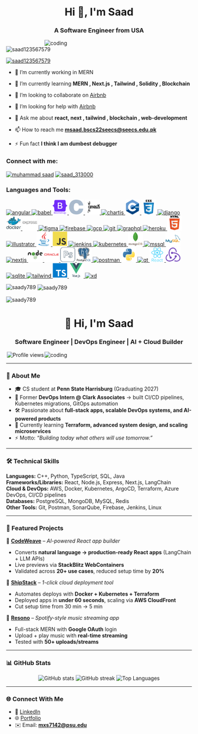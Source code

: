 <h1 align="center">Hi 👋, I'm Saad</h1>
<h3 align="center">A Software Engineer from USA</h3>
<img alt="coding" align="right" width="400" src="https://cdn.dribble.com/users/1162077/screenshots/3848914/programmer.gif"  />
<p align="left"> <img src="https://komarev.com/ghpvc/?username=Saad123567579&label=Profile%20views&color=0e75b6&style=flat" alt="saad123567579" /> </p>

<p align="left"> <a href="https://github.com/ryo-ma/github-profile-trophy"><img src="https://github-profile-trophy.vercel.app/?username=saad123567579" alt="saad123567579" /></a> </p>

- 🔭 I’m currently working in MERN

- 🌱 I’m currently learning **MERN , Next.js , Tailwind , Solidity , Blockchain**

- 👯 I’m looking to collaborate on [Airbnb](https://github.com/Saad123567579/Airbnb.git)

- 🤝 I’m looking for help with [Airbnb](https://github.com/Saad123567579/Airbnb.git)

- 💬 Ask me about **react, next , tailwind , blockchain , web-development**

- 📫 How to reach me **msaad.bscs22seecs@seecs.edu.pk**

- ⚡ Fun fact **I think I am dumbest debugger**

<h3 align="left">Connect with me:</h3>
<p align="left">
<a href="https://fb.com/muhammad saad" target="blank"><img align="center" src="https://raw.githubusercontent.com/rahuldkjain/github-profile-readme-generator/master/src/images/icons/Social/facebook.svg" alt="muhammad saad" height="30" width="40" /></a>
<a href="https://instagram.com/saad_313000" target="blank"><img align="center" src="https://raw.githubusercontent.com/rahuldkjain/github-profile-readme-generator/master/src/images/icons/Social/instagram.svg" alt="saad_313000" height="30" width="40" /></a>
</p>

<h3 align="left">Languages and Tools:</h3>
<p align="left"> <a href="https://angular.io" target="_blank" rel="noreferrer"> <img src="https://angular.io/assets/images/logos/angular/angular.svg" alt="angular" width="40" height="40"/> </a> <a href="https://babeljs.io/" target="_blank" rel="noreferrer"> <img src="https://www.vectorlogo.zone/logos/babeljs/babeljs-icon.svg" alt="babel" width="40" height="40"/> </a> <a href="https://getbootstrap.com" target="_blank" rel="noreferrer"> <img src="https://raw.githubusercontent.com/devicons/devicon/master/icons/bootstrap/bootstrap-plain-wordmark.svg" alt="bootstrap" width="40" height="40"/> </a> <a href="https://www.cprogramming.com/" target="_blank" rel="noreferrer"> <img src="https://raw.githubusercontent.com/devicons/devicon/master/icons/c/c-original.svg" alt="c" width="40" height="40"/> </a> <a href="https://canvasjs.com" target="_blank" rel="noreferrer"> <img src="https://raw.githubusercontent.com/Hardik0307/Hardik0307/master/assets/canvasjs-charts.svg" alt="canvasjs" width="40" height="40"/> </a> <a href="https://www.chartjs.org" target="_blank" rel="noreferrer"> <img src="https://www.chartjs.org/media/logo-title.svg" alt="chartjs" width="40" height="40"/> </a> <a href="https://www.w3schools.com/cpp/" target="_blank" rel="noreferrer"> <img src="https://raw.githubusercontent.com/devicons/devicon/master/icons/cplusplus/cplusplus-original.svg" alt="cplusplus" width="40" height="40"/> </a> <a href="https://www.w3schools.com/css/" target="_blank" rel="noreferrer"> <img src="https://raw.githubusercontent.com/devicons/devicon/master/icons/css3/css3-original-wordmark.svg" alt="css3" width="40" height="40"/> </a> <a href="https://www.djangoproject.com/" target="_blank" rel="noreferrer"> <img src="https://cdn.worldvectorlogo.com/logos/django.svg" alt="django" width="40" height="40"/> </a> <a href="https://www.docker.com/" target="_blank" rel="noreferrer"> <img src="https://raw.githubusercontent.com/devicons/devicon/master/icons/docker/docker-original-wordmark.svg" alt="docker" width="40" height="40"/> </a> <a href="https://expressjs.com" target="_blank" rel="noreferrer"> <img src="https://raw.githubusercontent.com/devicons/devicon/master/icons/express/express-original-wordmark.svg" alt="express" width="40" height="40"/> </a> <a href="https://www.figma.com/" target="_blank" rel="noreferrer"> <img src="https://www.vectorlogo.zone/logos/figma/figma-icon.svg" alt="figma" width="40" height="40"/> </a> <a href="https://firebase.google.com/" target="_blank" rel="noreferrer"> <img src="https://www.vectorlogo.zone/logos/firebase/firebase-icon.svg" alt="firebase" width="40" height="40"/> </a> <a href="https://cloud.google.com" target="_blank" rel="noreferrer"> <img src="https://www.vectorlogo.zone/logos/google_cloud/google_cloud-icon.svg" alt="gcp" width="40" height="40"/> </a> <a href="https://git-scm.com/" target="_blank" rel="noreferrer"> <img src="https://www.vectorlogo.zone/logos/git-scm/git-scm-icon.svg" alt="git" width="40" height="40"/> </a> <a href="https://graphql.org" target="_blank" rel="noreferrer"> <img src="https://www.vectorlogo.zone/logos/graphql/graphql-icon.svg" alt="graphql" width="40" height="40"/> </a> <a href="https://heroku.com" target="_blank" rel="noreferrer"> <img src="https://www.vectorlogo.zone/logos/heroku/heroku-icon.svg" alt="heroku" width="40" height="40"/> </a> <a href="https://www.w3.org/html/" target="_blank" rel="noreferrer"> <img src="https://raw.githubusercontent.com/devicons/devicon/master/icons/html5/html5-original-wordmark.svg" alt="html5" width="40" height="40"/> </a> <a href="https://www.adobe.com/in/products/illustrator.html" target="_blank" rel="noreferrer"> <img src="https://www.vectorlogo.zone/logos/adobe_illustrator/adobe_illustrator-icon.svg" alt="illustrator" width="40" height="40"/> </a> <a href="https://www.java.com" target="_blank" rel="noreferrer"> <img src="https://raw.githubusercontent.com/devicons/devicon/master/icons/java/java-original.svg" alt="java" width="40" height="40"/> </a> <a href="https://developer.mozilla.org/en-US/docs/Web/JavaScript" target="_blank" rel="noreferrer"> <img src="https://raw.githubusercontent.com/devicons/devicon/master/icons/javascript/javascript-original.svg" alt="javascript" width="40" height="40"/> </a> <a href="https://www.jenkins.io" target="_blank" rel="noreferrer"> <img src="https://www.vectorlogo.zone/logos/jenkins/jenkins-icon.svg" alt="jenkins" width="40" height="40"/> </a> <a href="https://kubernetes.io" target="_blank" rel="noreferrer"> <img src="https://www.vectorlogo.zone/logos/kubernetes/kubernetes-icon.svg" alt="kubernetes" width="40" height="40"/> </a> <a href="https://www.mongodb.com/" target="_blank" rel="noreferrer"> <img src="https://raw.githubusercontent.com/devicons/devicon/master/icons/mongodb/mongodb-original-wordmark.svg" alt="mongodb" width="40" height="40"/> </a> <a href="https://www.microsoft.com/en-us/sql-server" target="_blank" rel="noreferrer"> <img src="https://www.svgrepo.com/show/303229/microsoft-sql-server-logo.svg" alt="mssql" width="40" height="40"/> </a> <a href="https://www.mysql.com/" target="_blank" rel="noreferrer"> <img src="https://raw.githubusercontent.com/devicons/devicon/master/icons/mysql/mysql-original-wordmark.svg" alt="mysql" width="40" height="40"/> </a> <a href="https://nextjs.org/" target="_blank" rel="noreferrer"> <img src="https://cdn.worldvectorlogo.com/logos/nextjs-2.svg" alt="nextjs" width="40" height="40"/> </a> <a href="https://nodejs.org" target="_blank" rel="noreferrer"> <img src="https://raw.githubusercontent.com/devicons/devicon/master/icons/nodejs/nodejs-original-wordmark.svg" alt="nodejs" width="40" height="40"/> </a> <a href="https://www.oracle.com/" target="_blank" rel="noreferrer"> <img src="https://raw.githubusercontent.com/devicons/devicon/master/icons/oracle/oracle-original.svg" alt="oracle" width="40" height="40"/> </a> <a href="https://www.photoshop.com/en" target="_blank" rel="noreferrer"> <img src="https://raw.githubusercontent.com/devicons/devicon/master/icons/photoshop/photoshop-line.svg" alt="photoshop" width="40" height="40"/> </a> <a href="https://www.postgresql.org" target="_blank" rel="noreferrer"> <img src="https://raw.githubusercontent.com/devicons/devicon/master/icons/postgresql/postgresql-original-wordmark.svg" alt="postgresql" width="40" height="40"/> </a> <a href="https://postman.com" target="_blank" rel="noreferrer"> <img src="https://www.vectorlogo.zone/logos/getpostman/getpostman-icon.svg" alt="postman" width="40" height="40"/> </a> <a href="https://www.python.org" target="_blank" rel="noreferrer"> <img src="https://raw.githubusercontent.com/devicons/devicon/master/icons/python/python-original.svg" alt="python" width="40" height="40"/> </a> <a href="https://www.qt.io/" target="_blank" rel="noreferrer"> <img src="https://upload.wikimedia.org/wikipedia/commons/0/0b/Qt_logo_2016.svg" alt="qt" width="40" height="40"/> </a> <a href="https://reactjs.org/" target="_blank" rel="noreferrer"> <img src="https://raw.githubusercontent.com/devicons/devicon/master/icons/react/react-original-wordmark.svg" alt="react" width="40" height="40"/> </a> <a href="https://redux.js.org" target="_blank" rel="noreferrer"> <img src="https://raw.githubusercontent.com/devicons/devicon/master/icons/redux/redux-original.svg" alt="redux" width="40" height="40"/> </a> <a href="https://www.sqlite.org/" target="_blank" rel="noreferrer"> <img src="https://www.vectorlogo.zone/logos/sqlite/sqlite-icon.svg" alt="sqlite" width="40" height="40"/> </a> <a href="https://tailwindcss.com/" target="_blank" rel="noreferrer"> <img src="https://www.vectorlogo.zone/logos/tailwindcss/tailwindcss-icon.svg" alt="tailwind" width="40" height="40"/> </a> <a href="https://www.typescriptlang.org/" target="_blank" rel="noreferrer"> <img src="https://raw.githubusercontent.com/devicons/devicon/master/icons/typescript/typescript-original.svg" alt="typescript" width="40" height="40"/> </a> <a href="https://vuejs.org/" target="_blank" rel="noreferrer"> <img src="https://raw.githubusercontent.com/devicons/devicon/master/icons/vuejs/vuejs-original-wordmark.svg" alt="vuejs" width="40" height="40"/> </a> <a href="https://www.adobe.com/products/xd.html" target="_blank" rel="noreferrer"> <img src="https://cdn.worldvectorlogo.com/logos/adobe-xd.svg" alt="xd" width="40" height="40"/> </a> </p>

<p><img align="left" src="https://github-readme-stats.vercel.app/api/top-langs?username=saady789&show_icons=true&locale=en&layout=compact" alt="saady789" /></p>

<p>&nbsp;<img align="center" src="https://github-readme-stats.vercel.app/api?username=saady789&show_icons=true&locale=en" alt="saady789" /></p>

<p><img align="center" src="https://github-readme-streak-stats.herokuapp.com/?user=saady789&" alt="saady789" /></p>







<h1 align="center">👋 Hi, I'm Saad</h1>
<h3 align="center">Software Engineer | DevOps Engineer | AI + Cloud Builder</h3>
<img alt="coding" align="right" width="400" src="https://cdn.dribble.com/users/1162077/screenshots/3848914/programmer.gif"  />

<p align="center">
  <img src="https://komarev.com/ghpvc/?username=saady789&label=Profile%20views&color=0e75b6&style=flat" alt="Profile views" />
</p>

---

### 🚀 About Me
- 🎓 CS student at **Penn State Harrisburg** (Graduating 2027)  
- 💼 Former **DevOps Intern @ Clark Associates** → built CI/CD pipelines, Kubernetes migrations, GitOps automation  
- 🛠️ Passionate about **full-stack apps, scalable DevOps systems, and AI-powered products**  
- 🌱 Currently learning **Terraform, advanced system design, and scaling microservices**  
- ⚡ Motto: *“Building today what others will use tomorrow.”*  

---

### 🛠️ Technical Skills
**Languages:** C++, Python, TypeScript, SQL, Java  
**Frameworks/Libraries:** React, Node.js, Express, Next.js, LangChain  
**Cloud & DevOps:** AWS, Docker, Kubernetes, ArgoCD, Terraform, Azure DevOps, CI/CD pipelines  
**Databases:** PostgreSQL, MongoDB, MySQL, Redis  
**Other Tools:** Git, Postman, SonarQube, Firebase, Jenkins, Linux  

---

### 📌 Featured Projects

🔹 **[CodeWeave](https://codeweave.saady.dev)** – *AI-powered React app builder*  
- Converts **natural language → production-ready React apps** (LangChain + LLM APIs)  
- Live previews via **StackBlitz WebContainers**  
- Validated across **20+ use cases**, reduced setup time by **20%**  

🔹 **[ShipStack](https://shipstack.saady.dev)** – *1-click cloud deployment tool*  
- Automates deploys with **Docker + Kubernetes + Terraform**  
- Deployed apps in **under 60 seconds**, scaling via **AWS CloudFront**  
- Cut setup time from 30 min → 5 min  

🔹 **[Resono](https://resono.saady.dev)** – *Spotify-style music streaming app*  
- Full-stack MERN with **Google OAuth** login  
- Upload + play music with **real-time streaming**  
- Tested with **50+ uploads/streams**  

---

### 📊 GitHub Stats
<p align="center">
  <img src="https://github-readme-stats.vercel.app/api?username=saady789&show_icons=true&theme=tokyonight" alt="GitHub stats" />
  <img src="https://github-readme-streak-stats.herokuapp.com/?user=saady789&theme=tokyonight" alt="GitHub streak" />
  <img src="https://github-readme-stats.vercel.app/api/top-langs?username=saady789&layout=compact&theme=tokyonight" alt="Top Languages" />
</p>

---

### 🌐 Connect With Me
- 💼 [LinkedIn](https://www.linkedin.com/in/muhammad-saad-7b6134260/)  
- 🌐 [Portfolio](https://saady.dev)  
- ✉️ Email: **mxs7142@psu.edu**  

 



